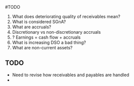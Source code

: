 #TODO 

1. What does deteriorating quality of receivables mean? 
2. What is considered SGnA? 
3. What are accruals? 
4. Discretionary vs non-discretionary accruals 
5. ? Earnings = cash flow + accruals 
6. What is increasing DSO a bad thing? 
7. What are non-current assets? 
## TODO 
- Need to revise how receivables and payables are handled
- 